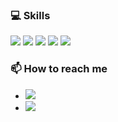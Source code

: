 ### 💻 Skills

[![](https://img.shields.io/badge/-React-61DAFB?style=for-the-badge&logo=react&logoColor=16181D)](https://reactjs.org/)
[![](https://img.shields.io/badge/-javascript-F0DB4F?style=for-the-badge&logo=javascript&logoColor=16181D)](https://www.javascript.com/)
[![](https://img.shields.io/badge/-ruby-CC342D?style=for-the-badge&logo=ruby&logoColor=16181D)](https://www.ruby-lang.org/en/)
[![](https://img.shields.io/badge/-rails-CC0000?style=for-the-badge&logo=rubyonrails&logoColor=16181D)](https://rubyonrails.org/)
![](https://img.shields.io/badge/-css-F43059?style=for-the-badge&logo=csswizardry&logoColor=16181D)


### 📫 How to reach me

- [![](https://img.shields.io/badge/LinkedIn-Ramsey-blue?style=social&logo=linkedin)](https://www.linkedin.com/in/ramseydev/)
- [![](https://img.shields.io/badge/Email-ramsey.dev@outlook.com-red?style=social&logo=microsoftoutlook)](mailto:ramsey.dev@outlook.com)

